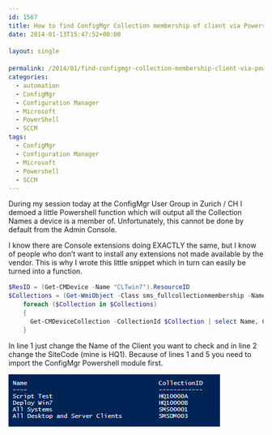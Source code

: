 ```yaml
---
id: 1567
title: How to find ConfigMgr Collection membership of client via Powershell?
date: 2014-01-13T15:47:52+00:00

layout: single

permalink: /2014/01/find-configmgr-collection-membership-client-via-powershell/
categories:
  - automation
  - ConfigMgr
  - Configuration Manager
  - Microsoft
  - PowerShell
  - SCCM
tags:
  - ConfigMgr
  - Configuration Manager
  - Microsoft
  - Powershell
  - SCCM
---
```

During my session today at the ConfigMgr User Group in Zurich / CH I demoed a little Powershell function which will output all the Collection Names a device is a member of. Unfortunately, this cannot be done by default from the Admin Console.

I know there are Console extensions doing EXACTLY the same, but I know of people who don’t want to install any extensions not made available by the vendor. This is why I wrote this little snippet which in turn can easily be turned into a function.

```PowerShell
$ResID = (Get-CMDevice -Name "CLTwin7").ResourceID
$Collections = (Get-WmiObject -Class sms_fullcollectionmembership -Namespace root\sms\site_HQ1 -Filter "ResourceID = '$($ResID)'").CollectionID
    foreach ($Collection in $Collections)
    {
      Get-CMDeviceCollection -CollectionId $Collection | select Name, CollectionID
    }
```

In line 1 just change the Name of the Client you want to check and in line 2 change the SiteCode (mine is HQ1).
Because of lines 1 and 5 you need to import the ConfigMgr Powershell module first.

![SCCM Collection Membership](/media/2014/01/image10.png)


